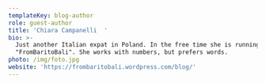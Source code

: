 ```yaml
---
templateKey: blog-author
role: guest-author
title: 'Chiara Campanelli  '
bio: >-
  Just another Italian expat in Poland. In the free time she is running a blog,
  "FromBaritoBali". She works with numbers, but prefers words.
photo: /img/foto.jpg
website: 'https://frombaritobali.wordpress.com/blog/'
---
```


